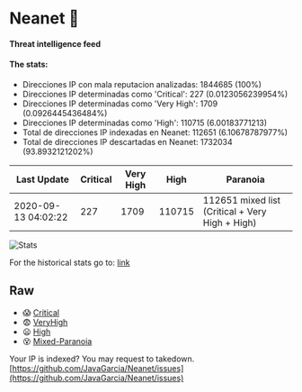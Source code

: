 # Neanet :hocho:
#### Threat intelligence feed
#### The stats:

- Direcciones IP con mala reputacion analizadas: 1844685 (100%)
- Direcciones IP determinadas como 'Critical':  227 (0.0123056239954%)
- Direcciones IP determinadas como 'Very High':  1709 (0.0926445436484%)
- Direcciones IP determinadas como 'High':  110715 (6.00183771213)
- Total de direcciones IP indexadas en Neanet:  112651 (6.10678787977%)
- Total de direcciones IP descartadas en Neanet:  1732034 (93.8932121202%)

| Last Update | Critical | Very High | High | Paranoia |
| --- | --- | --- | --- | --- |
| 2020-09-13 04:02:22 | 227 | 1709 | 110715 | 112651 mixed list (Critical + Very High + High)|

![Stats](https://docs.google.com/spreadsheets/d/e/2PACX-1vSnaNMIXVabIpDJjufMlzH7poXnshF3mgd8Is1g9ytUEzVsP5my4Trn8f-xkoLLQ38xpL3HtmUexLo6/pubchart?oid=501124687&format=image)

For the historical stats go to: [link](/stats.csv)
## Raw
- :scream: [Critical](https://raw.githubusercontent.com/JavaGarcia/Neanet/master/blacklists/neanet_critical.txt)
- :fearful: [VeryHigh](https://raw.githubusercontent.com/JavaGarcia/Neanet/master/blacklists/neanet_veryHigh.txtt)
- :frowning: [High](https://raw.githubusercontent.com/JavaGarcia/Neanet/master/blacklists/neanet_high.txt)
- :dizzy_face: [Mixed-Paranoia](https://raw.githubusercontent.com/JavaGarcia/Neanet/master/blacklists/neanet_all.txt)


Your IP is indexed? You may request to takedown. [https://github.com/JavaGarcia/Neanet/issues](https://github.com/JavaGarcia/Neanet/issues)













































































































































































































































































































































































































































































































































































































































































































































































